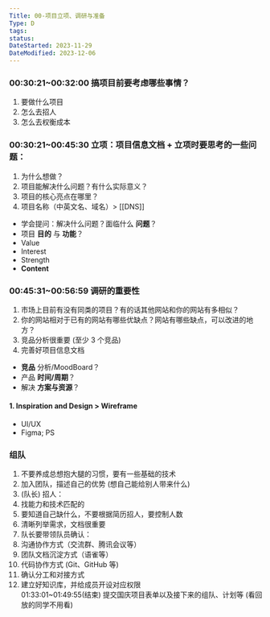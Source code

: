 ```yaml
---
Title: 00-项目立项、调研与准备
Type: D
tags: 
status: 
DateStarted: 2023-11-29
DateModified: 2023-12-06
---
```

### 00:30:21~00:32:00 搞项目前要考虑哪些事情？

1. 要做什么项目
2. 怎么去招人
3. 怎么去权衡成本

### 00:30:21~00:45:30 立项：项目信息文档 + 立项时要思考的一些问题：

1. 为什么想做？
2. 项目能解决什么问题？有什么实际意义？
3. 项目的核心亮点在哪里？
4. 项目名称（中英文名、域名）> [[DNS]]

- 学会提问：解决什么问题？面临什么 **问题**？
- 项目 **目的** 与 **功能**？
- Value
- Interest
- Strength
- **Content**

### 00:45:31~00:56:59 调研的重要性

1. 市场上目前有没有同类的项目？有的话其他网站和你的网站有多相似？
2. 你的网站相对于已有的网站有哪些优缺点？网站有哪些缺点，可以改进的地方？
3. 竞品分析很重要 (至少 3 个竞品)
4. 完善好项目信息文档

- **竞品** 分析/MoodBoard？
- 产品 **时间/周期**？
- 解决 **方案与资源**？

#### 1. Inspiration and Design > Wireframe

- UI/UX
- Figma; PS

### 组队
1. 不要养成总想抱大腿的习惯，要有一些基础的技术
2. 加入团队，描述自己的优势 (想自己能给别人带来什么)
3. (队长) 招人：
4. 找能力和技术匹配的
5. 要知道自己缺什么，不要根据简历招人，要控制人数
6. 清晰列举需求，文档很重要
7. 队长要带领队员确认：
8. 沟通协作方式（交流群、腾讯会议等）
9. 团队文档沉淀方式（语雀等）
10. 代码协作方式 (Git、GitHub 等)
11. 确认分工和对接方式
12. 建立好知识库，并给成员开设对应权限  
    01:33:01~01:49:55(结束) 提交国庆项目表单以及接下来的组队、计划等 (看回放的同学不用看)

